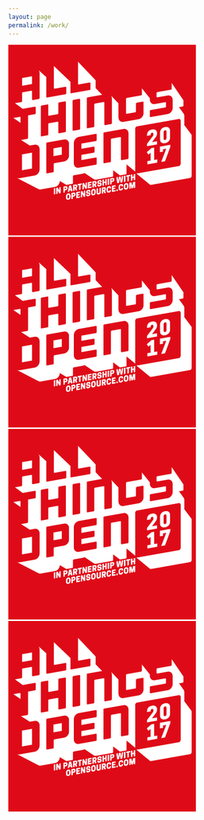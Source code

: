 ```yaml
---
layout: page
permalink: /work/
---
```


<div class="grid">
  <div class="grid__block grid__block--2">
    <a href="www.allthingsopen.org">
      <img class="image--work" src="/images/placeholder-image.png" alt="placeholder" />
    </a>
  </div>
  <div class="grid__block grid__block--2">
    <a href="www.allthingsopen.org">
      <img class="image--work" src="/images/placeholder-image.png" alt="placeholder" />
    </a>
  </div>
  <div class="grid__block grid__block--2">
    <a href="www.allthingsopen.org">
      <img class="image--work" src="/images/placeholder-image.png" alt="placeholder" />
    </a>
  </div>
  <div class="grid__block grid__block--2">
    <a href="www.allthingsopen.org">
      <img class="image--work" src="/images/placeholder-image.png" alt="placeholder" />
    </a>
  </div>
</div>